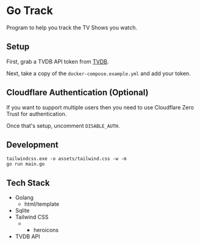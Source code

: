 # Go Track 

Program to help you track the TV Shows you watch. 

## Setup 

First, grab a TVDB API token from [TVDB](https://www.themoviedb.org/). 

Next, take a copy of the `docker-compose.example.yml` and add your token. 

## Cloudflare Authentication (Optional)

If you want to support multiple users then you need to use Cloudflare Zero Trust for authentication. 

Once that's setup, uncomment `DISABLE_AUTH`. 

## Development 

```shell 
tailwindcss.exe -o assets/tailwind.css -w -m
go run main.go
```

## Tech Stack 

* Golang 
    * html/template
* Sqlite 
* Tailwind CSS
    * + heroicons
* TVDB API 
